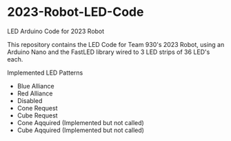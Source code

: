 # 2023-Robot-LED-Code
LED Arduino Code for 2023 Robot

This repository contains the LED Code for Team 930's 2023 Robot, using an Arduino Nano and the FastLED library wired to 3 LED strips of 36 LED's each.

Implemented LED Patterns
- Blue Alliance
- Red Alliance
- Disabled
- Cone Request
- Cube Request
- Cone Aqquired (Implemented but not called)
- Cube Aqquired (Implemented but not called)
